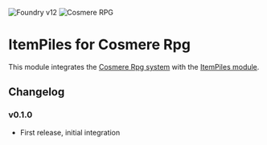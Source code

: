![Foundry v12](https://img.shields.io/badge/foundry-v12-green)
![Cosmere RPG](https://img.shields.io/badge/cosmere%E2%80%93rpg-v1.0.0-green)
<!--- Downloads @ Latest Badge -->
<!--- replace <user>/<repo> with your username/repository -->
<!--- ![Latest Release Download Count](https://img.shields.io/github/downloads/<user>/<repo>/latest/module.zip) -->

<!--- Forge Bazaar Install % Badge -->
<!--- replace <your-module-name> with the `name` in your manifest -->
<!--- ![Forge Installs](https://img.shields.io/badge/dynamic/json?label=Forge%20Installs&query=package.installs&suffix=%25&url=https%3A%2F%2Fforge-vtt.com%2Fapi%2Fbazaar%2Fpackage%2F<your-module-name>&colorB=4aa94a) -->

# ItemPiles for Cosmere Rpg

This module integrates the [Cosmere Rpg system](https://foundryvtt.com/packages/cosmere-rpg) with the [ItemPiles module](https://foundryvtt.com/packages/item-piles).

## Changelog

### v0.1.0
- First release, initial integration